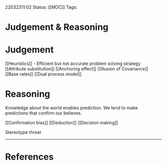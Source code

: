 22032311:02
Status: [[MOC]]
Tags:

# Judgement & Reasoning
# Judgement
[[Heuristics]] - Efficient but not accurate problem solving strategy
[[Attribute substitution]]
[[Anchoring effect]]
[[Illusion of Covariance]]
[[Base rates]]
[[Dual process model]]

# Reasoning 
Knowledge about the world enables prediction.
We tend to make predictions that confirm our believes.


[[Confirmation bias]]
[[Deduction]]
[[Decision making]]

Stereotype threat

---
# References